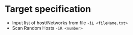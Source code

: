 # Target specification
* Input list of host/Networks from file
	`-iL <fileName.txt>`
* Scan Random Hosts
	`-iR <number>`
